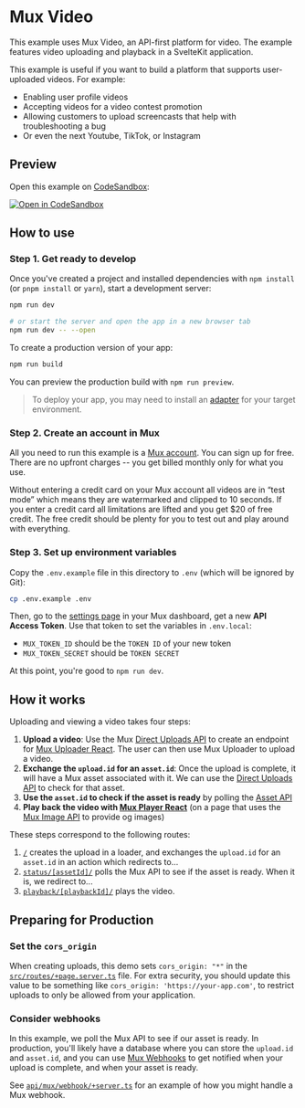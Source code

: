 # Mux Video

This example uses Mux Video, an API-first platform for video. The example features video uploading and playback in a SvelteKit application.

This example is useful if you want to build a platform that supports user-uploaded videos. For example:

- Enabling user profile videos
- Accepting videos for a video contest promotion
- Allowing customers to upload screencasts that help with troubleshooting a bug
- Or even the next Youtube, TikTok, or Instagram

## Preview

Open this example on [CodeSandbox](https://codesandbox.com):

[![Open in CodeSandbox](https://codesandbox.io/static/img/play-codesandbox.svg)](https://codesandbox.io/s/github/muxinc/examples/tree/main/sveltekit-uploader-and-player)

## How to use

### Step 1. Get ready to develop

Once you've created a project and installed dependencies with `npm install` (or `pnpm install` or `yarn`), start a development server:

```bash
npm run dev

# or start the server and open the app in a new browser tab
npm run dev -- --open
```

To create a production version of your app:

```bash
npm run build
```

You can preview the production build with `npm run preview`.

> To deploy your app, you may need to install an [adapter](https://kit.svelte.dev/docs/adapters) for your target environment.

### Step 2. Create an account in Mux

All you need to run this example is a [Mux account](https://www.mux.com?utm_source=muxinc/examples&utm_medium=muxinc/examples&utm_campaign=sveltekit-uploader-and-player). You can sign up for free. There are no upfront charges -- you get billed monthly only for what you use.

Without entering a credit card on your Mux account all videos are in “test mode” which means they are watermarked and clipped to 10 seconds. If you enter a credit card all limitations are lifted and you get $20 of free credit. The free credit should be plenty for you to test out and play around with everything.

### Step 3. Set up environment variables

Copy the `.env.example` file in this directory to `.env` (which will be ignored by Git):

```bash
cp .env.example .env
```

Then, go to the [settings page](https://dashboard.mux.com/settings/access-tokens) in your Mux dashboard, get a new **API Access Token**. Use that token to set the variables in `.env.local`:

- `MUX_TOKEN_ID` should be the `TOKEN ID` of your new token
- `MUX_TOKEN_SECRET` should be `TOKEN SECRET`

At this point, you're good to `npm run dev`.

## How it works

Uploading and viewing a video takes four steps:

1. **Upload a video**: Use the Mux [Direct Uploads API](https://docs.mux.com/api-reference#video/tag/direct-uploads?utm_source=muxinc/examples&utm_medium=muxinc/examples&utm_campaign=sveltekit-uploader-and-player) to create an endpoint for [Mux Uploader React](https://docs.mux.com/guides/mux-uploader?utm_source=muxinc/examples&utm_medium=muxinc/examples&utm_campaign=sveltekit-uploader-and-player). The user can then use Mux Uploader to upload a video.
1. **Exchange the `upload.id` for an `asset.id`**: Once the upload is complete, it will have a Mux asset associated with it. We can use the [Direct Uploads API](https://docs.mux.com/api-reference#video/tag/direct-uploads?utm_source=muxinc/examples&utm_medium=muxinc/examples&utm_campaign=sveltekit-uploader-and-player) to check for that asset.
1. **Use the `asset.id` to check if the asset is ready** by polling the [Asset API](https://docs.mux.com/api-reference#video/tag/assets?utm_source=muxinc/examples&utm_medium=muxinc/examples&utm_campaign=sveltekit-uploader-and-player)
1. **Play back the video with [Mux Player React](https://docs.mux.com/guides/mux-player-web?utm_source=muxinc/examples&utm_medium=muxinc/examples&utm_campaign=sveltekit-uploader-and-player)** (on a page that uses the [Mux Image API](https://docs.mux.com/guides/get-images-from-a-video) to provide og images)

These steps correspond to the following routes:

1. [`/`](src/routes/+page.svelte) creates the upload in a loader, and exchanges the `upload.id` for an `asset.id` in an action which redirects to...
2. [`status/[assetId]/`](src/routes/status/[assetId]/+page.svelte) polls the Mux API to see if the asset is ready. When it is, we redirect to...
3. [`playback/[playbackId]/`](src/routes/playback/[playbackId]/+page.svelte) plays the video.

## Preparing for Production

### Set the `cors_origin`

When creating uploads, this demo sets `cors_origin: "*"` in the [`src/routes/+page.server.ts`](src/routes/+page.server.ts) file. For extra security, you should update this value to be something like `cors_origin: 'https://your-app.com'`, to restrict uploads to only be allowed from your application.

### Consider webhooks

In this example, we poll the Mux API to see if our asset is ready. In production, you'll likely have a database where you can store the `upload.id` and `asset.id`, and you can use [Mux Webhooks](https://docs.mux.com/guides/listen-for-webhooks?utm_source=muxinc/examples&utm_medium=muxinc/examples&utm_campaign=sveltekit-uploader-and-player) to get notified when your upload is complete, and when your asset is ready.

See [`api/mux/webhook/+server.ts`](src/routes/api/mux/webhook/+server.ts) for an example of how you might handle a Mux webhook.
